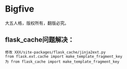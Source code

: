 # Bigfive
大五人格，版权所有，翻版必究。
## flask_cache问题解决：
    修改 XXX/site-packages/flask_cache/jinja2ext.py
    from flask.ext.cache import make_template_fragment_key
    为 from flask_cache import make_template_fragment_key

